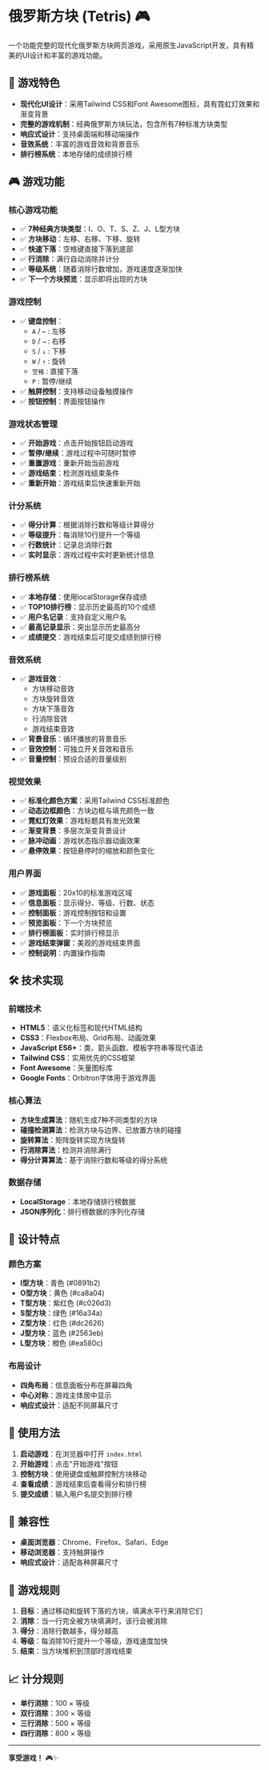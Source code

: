 # 俄罗斯方块 (Tetris) 🎮

一个功能完整的现代化俄罗斯方块网页游戏，采用原生JavaScript开发，具有精美的UI设计和丰富的游戏功能。

## 🎯 游戏特色

- **现代化UI设计**：采用Tailwind CSS和Font Awesome图标，具有霓虹灯效果和渐变背景
- **完整的游戏机制**：经典俄罗斯方块玩法，包含所有7种标准方块类型
- **响应式设计**：支持桌面端和移动端操作
- **音效系统**：丰富的游戏音效和背景音乐
- **排行榜系统**：本地存储的成绩排行榜

## 🎮 游戏功能

### 核心游戏功能
- ✅ **7种经典方块类型**：I、O、T、S、Z、J、L型方块
- ✅ **方块移动**：左移、右移、下移、旋转
- ✅ **快速下落**：空格键直接下落到底部
- ✅ **行消除**：满行自动消除并计分
- ✅ **等级系统**：随着消除行数增加，游戏速度逐渐加快
- ✅ **下一个方块预览**：显示即将出现的方块

### 游戏控制
- ✅ **键盘控制**：
  - `A` / `←` : 左移
  - `D` / `→` : 右移  
  - `S` / `↓` : 下移
  - `W` / `↑` : 旋转
  - `空格` : 直接下落
  - `P` : 暂停/继续
- ✅ **触屏控制**：支持移动设备触摸操作
- ✅ **按钮控制**：界面按钮操作

### 游戏状态管理
- ✅ **开始游戏**：点击开始按钮启动游戏
- ✅ **暂停/继续**：游戏过程中可随时暂停
- ✅ **重置游戏**：重新开始当前游戏
- ✅ **游戏结束**：检测游戏结束条件
- ✅ **重新开始**：游戏结束后快速重新开始

### 计分系统
- ✅ **得分计算**：根据消除行数和等级计算得分
- ✅ **等级提升**：每消除10行提升一个等级
- ✅ **行数统计**：记录总消除行数
- ✅ **实时显示**：游戏过程中实时更新统计信息

### 排行榜系统
- ✅ **本地存储**：使用localStorage保存成绩
- ✅ **TOP10排行榜**：显示历史最高的10个成绩
- ✅ **用户名记录**：支持自定义用户名
- ✅ **最高记录显示**：突出显示历史最高分
- ✅ **成绩提交**：游戏结束后可提交成绩到排行榜

### 音效系统
- ✅ **游戏音效**：
  - 方块移动音效
  - 方块旋转音效
  - 方块下落音效
  - 行消除音效
  - 游戏结束音效
- ✅ **背景音乐**：循环播放的背景音乐
- ✅ **音效控制**：可独立开关音效和音乐
- ✅ **音量控制**：预设合适的音量级别

### 视觉效果
- ✅ **标准化颜色方案**：采用Tailwind CSS标准颜色
- ✅ **动态边框颜色**：方块边框与填充颜色一致
- ✅ **霓虹灯效果**：游戏标题具有发光效果
- ✅ **渐变背景**：多层次渐变背景设计
- ✅ **脉冲动画**：游戏状态指示器动画效果
- ✅ **悬停效果**：按钮悬停时的缩放和颜色变化

### 用户界面
- ✅ **游戏面板**：20x10的标准游戏区域
- ✅ **信息面板**：显示得分、等级、行数、状态
- ✅ **控制面板**：游戏控制按钮和设置
- ✅ **预览面板**：下一个方块预览
- ✅ **排行榜面板**：实时排行榜显示
- ✅ **游戏结束弹窗**：美观的游戏结束界面
- ✅ **控制说明**：内置操作指南

## 🛠️ 技术实现

### 前端技术
- **HTML5**：语义化标签和现代HTML结构
- **CSS3**：Flexbox布局、Grid布局、动画效果
- **JavaScript ES6+**：类、箭头函数、模板字符串等现代语法
- **Tailwind CSS**：实用优先的CSS框架
- **Font Awesome**：矢量图标库
- **Google Fonts**：Orbitron字体用于游戏界面

### 核心算法
- **方块生成算法**：随机生成7种不同类型的方块
- **碰撞检测算法**：检测方块与边界、已放置方块的碰撞
- **旋转算法**：矩阵旋转实现方块旋转
- **行消除算法**：检测并消除满行
- **得分计算算法**：基于消除行数和等级的得分系统

### 数据存储
- **LocalStorage**：本地存储排行榜数据
- **JSON序列化**：排行榜数据的序列化存储

## 🎨 设计特点

### 颜色方案
- **I型方块**：青色 (#0891b2)
- **O型方块**：黄色 (#ca8a04)
- **T型方块**：紫红色 (#c026d3)
- **S型方块**：绿色 (#16a34a)
- **Z型方块**：红色 (#dc2626)
- **J型方块**：蓝色 (#2563eb)
- **L型方块**：橙色 (#ea580c)

### 布局设计
- **四角布局**：信息面板分布在屏幕四角
- **中心对称**：游戏主体居中显示
- **响应式设计**：适配不同屏幕尺寸

## 🚀 使用方法

1. **启动游戏**：在浏览器中打开 `index.html`
2. **开始游戏**：点击"开始游戏"按钮
3. **控制方块**：使用键盘或触屏控制方块移动
4. **查看成绩**：游戏结束后查看得分和排行榜
5. **提交成绩**：输入用户名提交到排行榜

## 📱 兼容性

- **桌面浏览器**：Chrome、Firefox、Safari、Edge
- **移动浏览器**：支持触屏操作
- **响应式设计**：适配各种屏幕尺寸

## 🎯 游戏规则

1. **目标**：通过移动和旋转下落的方块，填满水平行来消除它们
2. **消除**：当一行完全被方块填满时，该行会被消除
3. **得分**：消除行数越多，得分越高
4. **等级**：每消除10行提升一个等级，游戏速度加快
5. **结束**：当方块堆积到顶部时游戏结束

## 📈 计分规则

- **单行消除**：100 × 等级
- **双行消除**：300 × 等级
- **三行消除**：500 × 等级
- **四行消除**：800 × 等级

---

**享受游戏！** 🎮✨